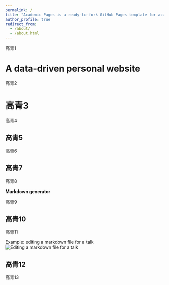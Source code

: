 ```yaml
---
permalink: /
title: "Academic Pages is a ready-to-fork GitHub Pages template for academic personal websites"
author_profile: true
redirect_from: 
  - /about/
  - /about.html
---
```


高青1

A data-driven personal website
======
高青2

高青3
======
高青4

高青5
------
高青6

高青7
------
高青8

**Markdown generator**

高青9

高青10
------
高青11

Example: editing a markdown file for a talk
![Editing a markdown file for a talk](/images/editing-talk.png)

高青12
------
高青13
